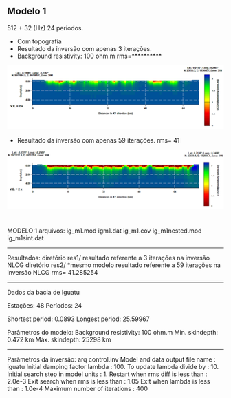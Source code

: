 ## Modelo 1
512 + 32 (Hz)
24 períodos.
* Com topografia
* Resultado da inversão com apenas 3 iterações. 
* Background resistivity: 100 ohm.m
rms=**********
<img src='https://github.com/arturbenevides/MSc_Geophysics/blob/master/ModEM/mod1_3iteracoes.bmp' width=900>

* Resultado da inversão com apenas 59 iterações.
rms= 41
<img src='https://github.com/arturbenevides/MSc_Geophysics/blob/master/ModEM/m1_59it.png' width=900>




#
MODELO 1
arquivos:
ig_m1.mod
igm1.dat
ig_m1.cov
ig_m1nested.mod
ig_m1sint.dat

__________________________________________________
Resultados: 
diretório res1/
resultado referente a 3 iterações na inversão NLCG
diretório res2/
*mesmo modelo
resultado referente a 59 iterações na inversão NLCG
rms=  41.285254
__________________________________________________
Dados da bacia de Iguatu

Estações: 48
Períodos: 24

Shortest period: 0.0893
Longest period: 25.59967

Parâmetros do modelo:
Background resistivity: 100 ohm.m
Min. skindepth: 0.472 km
Máx. skindepth: 25298 km

___________________________________________________
Parâmetros da inversão:
arq control.inv
Model and data output file name    : iguatu
Initial damping factor lambda      : 100.
To update lambda divide by         : 10.
Initial search step in model units : 1.
Restart when rms diff is less than : 2.0e-3
Exit search when rms is less than  : 1.05
Exit when lambda is less than      : 1.0e-4
Maximum number of iterations       : 400
